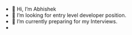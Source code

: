 - 👋 Hi, I’m Abhishek
- 👀 I’m looking for entry level developer position.
- 🌱 I’m currently preparing for my Interviews.
- 
<!---
abhi7284/abhi7284 is a ✨ special ✨ repository because its `README.md` (this file) appears on your GitHub profile.
You can click the Preview link to take a look at your changes.
--->
